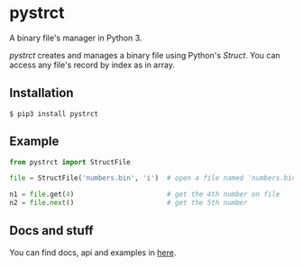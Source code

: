 # pystrct
A binary file's manager in Python 3.

*pystrct* creates and manages a binary file using Python's *Struct*.
You can access any file's record by index as in array.

## Installation
```shell
$ pip3 install pystrct
```

## Example
```python
from pystrct import StructFile

file = StructFile('numbers.bin', 'i')  # open a file named 'numbers.bin' structed as integers ('i')

n1 = file.get(4)                       # get the 4th number on file
n2 = file.next()                       # get the 5th number
```

## Docs and stuff
You can find docs, api and examples in [here](http://pystrct.readthedocs.io/en/latest/).
